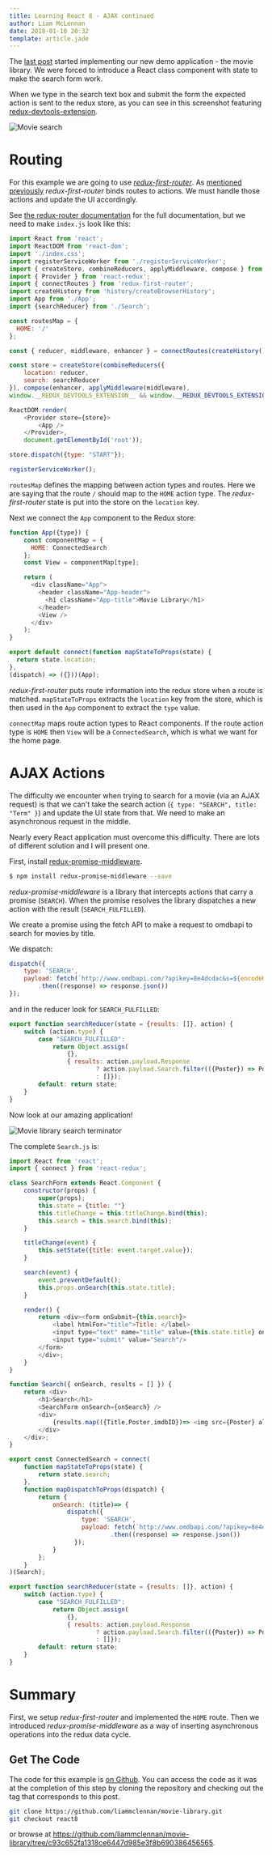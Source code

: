 ```yaml
---
title: Learning React 8 - AJAX continued
author: Liam McLennan
date: 2018-01-10 20:32
template: article.jade
---
```


The [last post](/articles/2018-01-10-react-7-ajax/) started implementing our new demo application - the movie library. We were forced to introduce a React class component with state to make the search form work. 

When we type in the search text box and submit the form the expected action is sent to the redux store, as you can see in this screenshot featuring [redux-devtools-extension](https://github.com/zalmoxisus/redux-devtools-extension).

![Movie search](search.png)


Routing
=======

For this example we are going to use [*redux-first-router*](https://github.com/faceyspacey/redux-first-router#the-gist). As [mentioned previously](/articles/2018-01-08-react-6-react-router/) *redux-first-router* binds routes to actions. We must handle those actions and update the UI accordingly. 

See [the redux-router documentation](https://github.com/faceyspacey/redux-first-router#the-gist) for the full documentation, but we need to make `index.js` look like this:

```javascript
import React from 'react';
import ReactDOM from 'react-dom';
import './index.css';
import registerServiceWorker from './registerServiceWorker';
import { createStore, combineReducers, applyMiddleware, compose } from 'redux';
import { Provider } from 'react-redux';
import { connectRoutes } from 'redux-first-router';
import createHistory from 'history/createBrowserHistory';
import App from './App';
import {searchReducer} from './Search';

const routesMap = { 
  HOME: '/'
};

const { reducer, middleware, enhancer } = connectRoutes(createHistory(), routesMap)

const store = createStore(combineReducers({
    location: reducer,
    search: searchReducer
}), compose(enhancer, applyMiddleware(middleware),
window.__REDUX_DEVTOOLS_EXTENSION__ && window.__REDUX_DEVTOOLS_EXTENSION__()));

ReactDOM.render(
    <Provider store={store}>
        <App />
    </Provider>, 
    document.getElementById('root'));

store.dispatch({type: "START"});

registerServiceWorker();
```

`routesMap` defines the mapping between action types and routes. Here we are saying that the route `/` should map to the `HOME` action type. The *redux-first-router* state is put into the store on the `location` key. 

Next we connect the `App` component to the Redux store:

```javascript
function App({type}) {
    const componentMap = {
      HOME: ConnectedSearch
    };
    const View = componentMap[type];

    return (
      <div className="App">
        <header className="App-header">
          <h1 className="App-title">Movie Library</h1>
        </header>
        <View />
      </div>
    );
}

export default connect(function mapStateToProps(state) {
  return state.location;
}, 
(dispatch) => ({}))(App);
```

*redux-first-router* puts route information into the redux store when a route is matched. `mapStateToProps` extracts the `location` key from the store, which is then used in the `App` component to extract the `type` value.

`connectMap` maps route action types to React components. If the route action type is `HOME` then `View` will be a `ConnectedSearch`, which is what we want for the home page.

AJAX Actions
==========

The difficulty we encounter when trying to search for a movie (via an AJAX request) is that we can't take the search action (`{ type: "SEARCH", title: "Term" }`) and update the UI state from that. We need to make an asynchronous request in the middle. 

Nearly every React application must overcome this difficulty. There are lots of different solution and I will present one. 

First, install [redux-promise-middleware](https://github.com/pburtchaell/redux-promise-middleware/blob/master/docs/introduction.md). 

```bash
$ npm install redux-promise-middleware --save
```

*redux-promise-middleware* is a library that intercepts actions that carry a promise (`SEARCH`). When the promise resolves the library dispatches a new action with the result (`SEARCH_FULFILLED`).

We create a promise using the fetch API to make a request to omdbapi to search for movies by title. 

We dispatch:

```javascript
dispatch({
    type: 'SEARCH',
    payload: fetch(`http://www.omdbapi.com/?apikey=8e4dcdac&s=${encodeURIComponent(title)}`)
        .then((response) => response.json())
});
```

and in the reducer look for `SEARCH_FULFILLED`:

```javascript
export function searchReducer(state = {results: []}, action) {
    switch (action.type) {
        case "SEARCH_FULFILLED":
            return Object.assign(
                {}, 
                { results: action.payload.Response 
                        ? action.payload.Search.filter(({Poster}) => Poster !== "N/A") 
                        : []});
        default: return state;
    }
}
```

Now look at our amazing application!

![Movie library search terminator](terminator.png)

The complete `Search.js` is:

```javascript
import React from 'react';
import { connect } from 'react-redux';

class SearchForm extends React.Component {
    constructor(props) {
        super(props);
        this.state = {title: ""}
        this.titleChange = this.titleChange.bind(this);
        this.search = this.search.bind(this);
    }

    titleChange(event) {
        this.setState({title: event.target.value});
    }

    search(event) {
        event.preventDefault();
        this.props.onSearch(this.state.title);
    }

    render() {
        return <div><form onSubmit={this.search}>
            <label htmlFor="title">Title: </label>
            <input type="text" name="title" value={this.state.title} onChange={this.titleChange}/>
            <input type="submit" value="Search"/>
        </form>
        </div>;
    }
}

function Search({ onSearch, results = [] }) {
    return <div>
        <h1>Search</h1>
        <SearchForm onSearch={onSearch} />
        <div>
            {results.map(({Title,Poster,imdbID})=> <img src={Poster} alt={Title} key={imdbID} />)}
        </div>
    </div>;
}

export const ConnectedSearch = connect(
    function mapStateToProps(state) {
        return state.search;
    }, 
    function mapDispatchToProps(dispatch) {
        return {
            onSearch: (title)=> {
                dispatch({
                    type: 'SEARCH',
                    payload: fetch(`http://www.omdbapi.com/?apikey=8e4dcdac&s=${encodeURIComponent(title)}`)
                            .then((response) => response.json())
                  });
            }
        };
    }
)(Search);

export function searchReducer(state = {results: []}, action) {
    switch (action.type) {
        case "SEARCH_FULFILLED":
            return Object.assign(
                {}, 
                { results: action.payload.Response 
                        ? action.payload.Search.filter(({Poster}) => Poster !== "N/A") 
                        : []});
        default: return state;
    }
}
```

Summary
=======

First, we setup *redux-first-router* and implemented the `HOME` route. Then we introduced *redux-promise-middleware* as a way of inserting asynchronous operations into the redux data cycle. 

Get The Code
------------

The code for this example is [on Github](https://github.com/liammclennan/movie-library). You can access the code as it was at the completion of this step by cloning the repository and checking out the tag that corresponds to this post. 

```bash
git clone https://github.com/liammclennan/movie-library.git
git checkout react8 
```

or browse at https://github.com/liammclennan/movie-library/tree/c93c652fa1318ce6447d985e3f8b690386456565.
